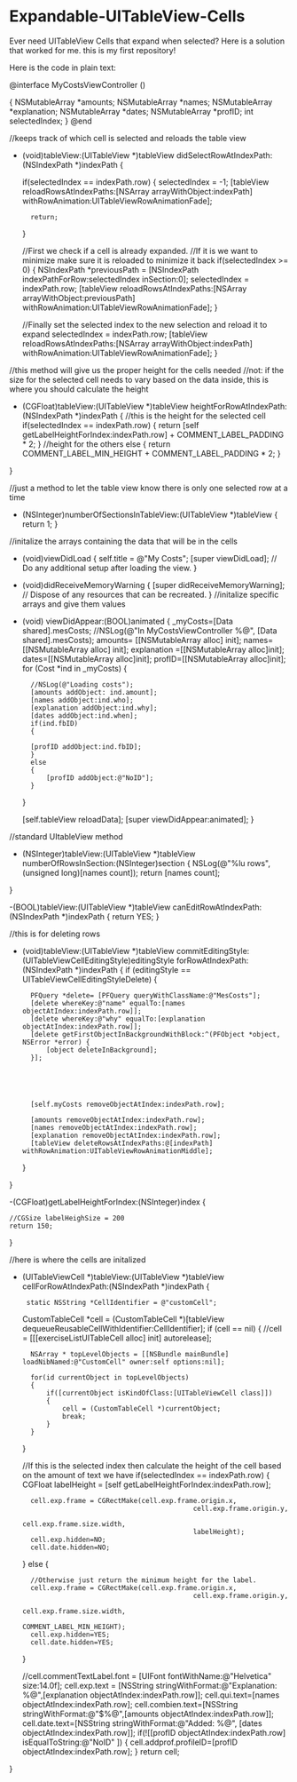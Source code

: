 Expandable-UITableView-Cells
============================

Ever need UITableView Cells that expand when selected? Here is a solution that worked for me.
this is my first repository!


Here is the code in plain text: 

@interface MyCostsViewController ()

{
    NSMutableArray *amounts;
    NSMutableArray *names;
    NSMutableArray *explanation;
    NSMutableArray *dates;
    NSMutableArray *profID;
    int selectedIndex;
   }
@end


//keeps track of which cell is selected and reloads the table view
- (void)tableView:(UITableView *)tableView didSelectRowAtIndexPath:(NSIndexPath *)indexPath {
    
    if(selectedIndex == indexPath.row)
    {
        selectedIndex = -1;
        [tableView reloadRowsAtIndexPaths:[NSArray arrayWithObject:indexPath] withRowAnimation:UITableViewRowAnimationFade];
        
        return;
    }
    
    //First we check if a cell is already expanded.
    //If it is we want to minimize make sure it is reloaded to minimize it back
    if(selectedIndex >= 0)
    {
        NSIndexPath *previousPath = [NSIndexPath indexPathForRow:selectedIndex inSection:0];
        selectedIndex = indexPath.row;
        [tableView reloadRowsAtIndexPaths:[NSArray arrayWithObject:previousPath] withRowAnimation:UITableViewRowAnimationFade];
    }
    
    //Finally set the selected index to the new selection and reload it to expand
    selectedIndex = indexPath.row;
    [tableView reloadRowsAtIndexPaths:[NSArray arrayWithObject:indexPath] withRowAnimation:UITableViewRowAnimationFade];
}


    

//this method will give us the proper height for the cells needed 
//not: if the size for the selected cell needs to vary based on the data inside, this is where you should calculate the height
- (CGFloat)tableView:(UITableView *)tableView heightForRowAtIndexPath:(NSIndexPath *)indexPath {
   //this is the height for the selected cell
    if(selectedIndex == indexPath.row)
    {
        return [self getLabelHeightForIndex:indexPath.row] + COMMENT_LABEL_PADDING * 2;
    }
//height for the others
    else {
        return COMMENT_LABEL_MIN_HEIGHT + COMMENT_LABEL_PADDING * 2;
    }

}

//just a method to let the table view know there is only one selected row at a time
- (NSInteger)numberOfSectionsInTableView:(UITableView *)tableView {
    return 1;
}

//initalize the arrays containing the data that will be in the cells
- (void)viewDidLoad {
    self.title = @"My Costs";
    [super viewDidLoad];
    // Do any additional setup after loading the view.
}

- (void)didReceiveMemoryWarning {
    [super didReceiveMemoryWarning];
    // Dispose of any resources that can be recreated.
}
//initalize specific arrays and give them values 
- (void) viewDidAppear:(BOOL)animated {
    _myCosts=[Data shared].mesCosts;
    //NSLog(@"In MyCostsViewController %@", [Data shared].mesCosts);
    amounts= [[NSMutableArray alloc] init];
    names= [[NSMutableArray alloc] init];
    explanation =[[NSMutableArray alloc]init];
    dates=[[NSMutableArray alloc]init];
    profID=[[NSMutableArray alloc]init];
    for (Cost *ind in _myCosts)
    {
        
        //NSLog(@"Loading costs");
        [amounts addObject: ind.amount];
        [names addObject:ind.who];
        [explanation addObject:ind.why];
        [dates addObject:ind.when];
        if(ind.fbID)
        {
            
        [profID addObject:ind.fbID];
        }
        else
        {
            [profID addObject:@"NoID"];
        }
    }
    
    [self.tableView reloadData];
    [super viewDidAppear:animated];
}


//standard UItableView method
- (NSInteger)tableView:(UITableView *)tableView numberOfRowsInSection:(NSInteger)section
{
    NSLog(@"%lu rows", (unsigned long)[names count]);
    return [names count];
    
}

-(BOOL)tableView:(UITableView *)tableView canEditRowAtIndexPath:(NSIndexPath *)indexPath
{
    return YES;
}

//this is for deleting rows
- (void)tableView:(UITableView *)tableView commitEditingStyle:(UITableViewCellEditingStyle)editingStyle forRowAtIndexPath:(NSIndexPath *)indexPath {
    if (editingStyle == UITableViewCellEditingStyleDelete) {
        
        PFQuery *delete= [PFQuery queryWithClassName:@"MesCosts"];
        [delete whereKey:@"name" equalTo:[names objectAtIndex:indexPath.row]];
        [delete whereKey:@"why" equalTo:[explanation objectAtIndex:indexPath.row]];
        [delete getFirstObjectInBackgroundWithBlock:^(PFObject *object, NSError *error) {
            [object deleteInBackground];
        }];
        
           
           
    
    
        [self.myCosts removeObjectAtIndex:indexPath.row];
        
        [amounts removeObjectAtIndex:indexPath.row];
        [names removeObjectAtIndex:indexPath.row];
        [explanation removeObjectAtIndex:indexPath.row];
        [tableView deleteRowsAtIndexPaths:@[indexPath] withRowAnimation:UITableViewRowAnimationMiddle];
    }
    
}

-(CGFloat)getLabelHeightForIndex:(NSInteger)index
{
    
    
    //CGSize labelHeighSize = 200
    return 150;
    
}

//here is where the cells are initalized
- (UITableViewCell *)tableView:(UITableView *)tableView cellForRowAtIndexPath:(NSIndexPath *)indexPath {
    
    
    
       static NSString *CellIdentifier = @"customCell";
    
   CustomTableCell *cell = (CustomTableCell *)[tableView dequeueReusableCellWithIdentifier:CellIdentifier];
    if (cell == nil) {
        //cell = [[[exerciseListUITableCell alloc] init] autorelease];
        
        NSArray * topLevelObjects = [[NSBundle mainBundle] loadNibNamed:@"CustomCell" owner:self options:nil];
        
        for(id currentObject in topLevelObjects)
        {
            if([currentObject isKindOfClass:[UITableViewCell class]])
            {
                cell = (CustomTableCell *)currentObject;
                break;
            }
        }
    }
    
    //If this is the selected index then calculate the height of the cell based on the amount of text we have
    if(selectedIndex == indexPath.row)
    {
        CGFloat labelHeight = [self getLabelHeightForIndex:indexPath.row];
        
        cell.exp.frame = CGRectMake(cell.exp.frame.origin.x,
                                                 cell.exp.frame.origin.y,
                                                 cell.exp.frame.size.width,
                                                 labelHeight);
        cell.exp.hidden=NO;
        cell.date.hidden=NO;
        
    }
    else {
        
        //Otherwise just return the minimum height for the label.
        cell.exp.frame = CGRectMake(cell.exp.frame.origin.x,
                                                 cell.exp.frame.origin.y,
                                                 cell.exp.frame.size.width,
                                                 COMMENT_LABEL_MIN_HEIGHT);
        cell.exp.hidden=YES;
        cell.date.hidden=YES;
        
        
    }
    
    //cell.commentTextLabel.font = [UIFont fontWithName:@"Helvetica" size:14.0f];
    cell.exp.text = [NSString stringWithFormat:@"Explanation: %@",[explanation objectAtIndex:indexPath.row]];
    cell.qui.text=[names objectAtIndex:indexPath.row];
    cell.combien.text=[NSString stringWithFormat:@"$%@",[amounts objectAtIndex:indexPath.row]];
    cell.date.text=[NSString stringWithFormat:@"Added: %@", [dates objectAtIndex:indexPath.row]];
    if(![[profID objectAtIndex:indexPath.row] isEqualToString:@"NoID" ])
    {
    cell.addprof.profileID=[profID objectAtIndex:indexPath.row];
    }
    return cell;

}

